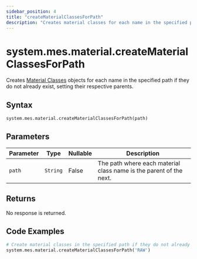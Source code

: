 ```yaml
---
sidebar_position: 4
title: "createMaterialClassesForPath"
description: "Creates material classes for each name in the specified path if they do not already exist, setting their respective parents."
---
```


# system.mes.material.createMaterialClassesForPath

Creates [Material Classes](../../data-model/material-model/material-class) objects for each name in the specified path if they do not already exist, setting their respective parents.

## Syntax

```python
system.mes.material.createMaterialClassesForPath(path)
```

## Parameters

| Parameter | Type     | Nullable | Description                                                        |
|-----------|----------|----------|--------------------------------------------------------------------|
| `path`    | `String` | False    | The path where each material class name is the parent of the next. |

## Returns

No response is returned.

## Code Examples

```python
# Create material classes in the specified path if they do not already exist
system.mes.material.createMaterialClassesForPath('RAW')
```
